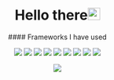 # <h1 align="center">Hello there<img src="https://raw.githubusercontent.com/KarthikNayak024/KarthikNayak024/master/assets/wave.gif" alt="waving hand" width="25px"></h1>

<p align="center">
#### Frameworks I have used
</p>

<p align="center">
<img src="https://img.shields.io/badge/-node.js-000000?style=flat&logo=node.js">
<img src="https://img.shields.io/badge/-Nest-000000?style=flat&logo=Nest.js">
<img src="https://img.shields.io/badge/-React-000000?style=flat&logo=React">
<img src="https://img.shields.io/badge/-Angular-000000?style=flat&logo=Angular">
<img src="https://img.shields.io/badge/-RXJS-000000?style=flat&logo=RXJS">
<img src="https://img.shields.io/badge/-NGRX-000000?style=flat&logo=NGRX">
<img src="https://img.shields.io/badge/-Redux-000000?style=flat&logo=redux">
<img src="https://img.shields.io/badge/-mongo-000000?style=flat&logo=mongodb">
<img src="https://img.shields.io/badge/-SQL-000000?style=flat&logo=MySQL">
</p>

<p align="center">
  <img src="https://github-readme-stats.vercel.app/api?username=artix1500&show_icons=true&theme=dracula&include_all_commits=true&count_private=true">
</p>



